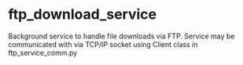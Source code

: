# ftp_download_service
Background service to handle file downloads via FTP.  Service may be communicated with via TCP/IP socket using Client class in ftp_service_comm.py